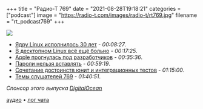 +++
title = "Радио-Т 769"
date = "2021-08-28T19:18:21"
categories = ["podcast"]
image = "https://radio-t.com/images/radio-t/rt769.jpg"
filename = "rt_podcast769"
+++

![](https://radio-t.com/images/radio-t/rt769.jpg)

- [Ядру Linux исполнилось 30 лет](https://www.opennet.ru/opennews/art.shtml?num=55678) - *00:08:27*.
- [В десктопном Linux всё ещё больно](https://habr.com/ru/company/jugru/blog/575024/) - *00:17:25*.
- [Apple прогнулась под разработчиков](https://www.axios.com/apple-settles-developer-class-action-c13bb308-daf3-4231-a399-ffd48b6b2c52.html) - *00:35:36*.
- [Пароли нельзя вставлять](https://paul.reviews/dont-let-them-paste-passwords/) - *00:59:19*.
- [Сочетание достоинств юнит и интеграционных тестов](https://habr.com/ru/post/573948/) - *01:15:00*.
- [Темы слушателей 769](https://radio-t.com/p/2021/08/24/prep-769/) - *01:40:51*.

*Спонсор этого выпуска [DigitalOcean](https://do.co/radiot)*


[аудио](https://cdn.radio-t.com/rt_podcast769.mp3) • [лог чата](https://chat.radio-t.com/logs/radio-t-769.html)
<audio src="https://cdn.radio-t.com/rt_podcast769.mp3" preload="none"></audio>
